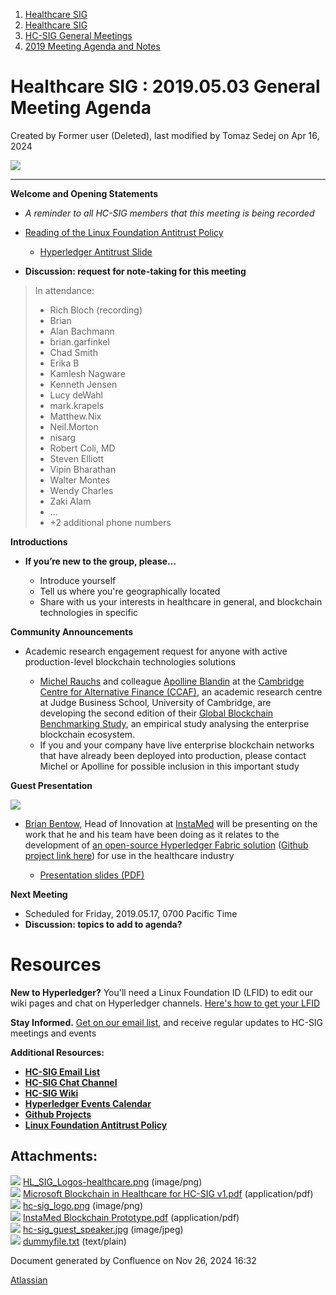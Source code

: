 1. [Healthcare SIG](index.html)
2. [Healthcare SIG](Healthcare-SIG_20545573.html)
3. [HC-SIG General Meetings](HC-SIG-General-Meetings_20545763.html)
4. [2019 Meeting Agenda and Notes](2019-Meeting-Agenda-and-Notes_20555030.html)

# Healthcare SIG : 2019.05.03 General Meeting Agenda

Created by Former user (Deleted), last modified by Tomaz Sedej on Apr 16, 2024

![](attachments/20552237/20562335.png?width=550)

* * *

**Welcome and Opening Statements**

- *A reminder to all HC-SIG members that this meeting is being recorded*
- [Reading of the Linux Foundation Antitrust Policy](https://www.linuxfoundation.org/antitrust-policy "https://www.linuxfoundation.org/antitrust-policy")
  
  - [Hyperledger Antitrust Slide](https://tinyurl.com/HL-antitrust-slide "https://tinyurl.com/HL-antitrust-slide")
- **Discussion: request for note-taking for this meeting**

> In attendance:
> 
> - Rich Bloch (recording)
> - Brian
> - Alan Bachmann
> - brian.garfinkel
> - Chad Smith
> - Erika B
> - Kamlesh Nagware
> - Kenneth Jensen
> - Lucy deWahl
> - mark.krapels
> - Matthew.Nix
> - Neil.Morton
> - nisarg
> - Robert Coli, MD
> - Steven Elliott
> - Vipin Bharathan
> - Walter Montes
> - Wendy Charles
> - Zaki Alam
> - ...
> - +2 additional phone numbers

**Introductions**

- **If you’re new to the group, please…**
  
  - Introduce yourself
  - Tell us where you're geographically located
  - Share with us your interests in healthcare in general, and blockchain technologies in specific

**Community Announcements**

- Academic research engagement request for anyone with active production-level blockchain technologies solutions
  
  - [Michel Rauchs](mailto:m.rauchs@jbs.cam.ac.uk) and colleague [Apolline Blandin](mailto:a.blandin@jbs.cam.ac.uk) at the [Cambridge Centre for Alternative Finance (CCAF)](https://www.jbs.cam.ac.uk/faculty-research/centres/alternative-finance/publications/cryptoasset-regulation/), an academic research centre at Judge Business School, University of Cambridge, are developing the second edition of their [Global Blockchain Benchmarking Study](https://www.jbs.cam.ac.uk/faculty-research/centres/alternative-finance/publications/global-blockchain/), an empirical study analysing the enterprise blockchain ecosystem.
  - If you and your company have live enterprise blockchain networks that have already been deployed into production, please contact Michel or Apolline for possible inclusion in this important study

**Guest Presentation**

**![](attachments/20552237/20562965.jpg?height=400)**

- [Brian Bentow](https://www.linkedin.com/in/brianbentow/), Head of Innovation at [InstaMed](https://www.instamed.com/) will be presenting on the work that he and his team have been doing as it relates to the development of [an open-source Hyperledger Fabric solution](https://developers.instamed.com/healthcare-payments-blockchain/) ([Github project link here](https://github.com/instamed/healthcare-payments-blockchain)) for use in the healthcare industry
  
  - [Presentation slides (PDF)](attachments/20552237/20562360.pdf)

**Next Meeting**

- Scheduled for Friday, 2019.05.17, 0700 Pacific Time
- **Discussion: topics to add to agenda?**

# **Resources**

**New to Hyperledger?** You'll need a Linux Foundation ID (LFID) to edit our wiki pages and chat on Hyperledger channels. [Here's how to get your LFID](https://www.youtube.com/watch?v=EEc4JRyaAoA)

**Stay Informed.** [Get on our email list](https://lists.hyperledger.org/g/healthcare-sig), and receive regular updates to HC-SIG meetings and events

**Additional Resources:**

- [**HC-SIG Email List**](https://lists.hyperledger.org/g/healthcare-sig)
- [**HC-SIG Chat Channel**](https://chat.hyperledger.org/channel/healthcare-sig)
- [**HC-SIG Wiki**](https://lf-hyperledger.atlassian.net/wiki/display/HCSIG/)
- [**Hyperledger Events Calendar**](https://lf-hyperledger.atlassian.net/wiki/display/HYP/Calendar+of+Public+Meetings)
- [**Github Projects**](https://github.com/hyperledger)
- [**Linux Foundation Antitrust Policy**](https://www.linuxfoundation.org/antitrust-policy)

## Attachments:

![](images/icons/bullet_blue.gif) [HL\_SIG\_Logos-healthcare.png](attachments/20552237/20562335.png) (image/png)  
![](images/icons/bullet_blue.gif) [Microsoft Blockchain in Healthcare for HC-SIG v1.pdf](attachments/20552237/20562334.pdf) (application/pdf)  
![](images/icons/bullet_blue.gif) [hc-sig\_logo.png](attachments/20552237/20562336.png) (image/png)  
![](images/icons/bullet_blue.gif) [InstaMed Blockchain Prototype.pdf](attachments/20552237/20562360.pdf) (application/pdf)  
![](images/icons/bullet_blue.gif) [hc-sig\_guest\_speaker.jpg](attachments/20552237/20562965.jpg) (image/jpeg)  
![](images/icons/bullet_blue.gif) [dummyfile.txt](attachments/20552237/20562333.txt) (text/plain)

Document generated by Confluence on Nov 26, 2024 16:32

[Atlassian](http://www.atlassian.com/)
